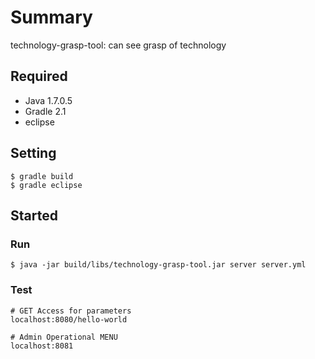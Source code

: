 # Summary

technology-grasp-tool: can see grasp of technology

## Required

* Java 1.7.0.5
* Gradle 2.1
* eclipse

## Setting

```
$ gradle build
$ gradle eclipse
```

## Started

### Run

```
$ java -jar build/libs/technology-grasp-tool.jar server server.yml
```

### Test

```
# GET Access for parameters
localhost:8080/hello-world

# Admin Operational MENU
localhost:8081
```
